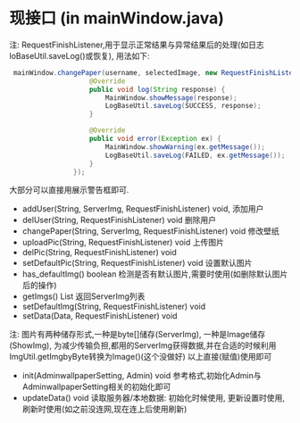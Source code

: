 # 现接口 (in mainWindow.java)

注: RequestFinishListener,用于显示正常结果与异常结果后的处理(如日志loBaseUtil.saveLog()或恢复), 用法如下:
```java
 mainWindow.changePaper(username, selectedImage, new RequestFinishListener() {
                    @Override
                    public void log(String response) {
                        MainWindow.showMessage(response);
                        LogBaseUtil.saveLog(SUCCESS, response);
                    }

                    @Override
                    public void error(Exception ex) {
                        MainWindow.showWarning(ex.getMessage());
                        LogBaseUtil.saveLog(FAILED, ex.getMessage());
                    }
                });
```
大部分可以直接用展示警告框即可.
+ addUser(String, ServerImg, RequestFinishListener) void, 添加用户
+ delUser(String, RequestFinishListener) void 删除用户
+ changePaper(String, ServerImg, RequestFinishListener) void 修改壁纸
+ uploadPic(String, RequestFinishListener) void 上传图片
+ delPic(String, RequestFinishListener) void 
+ setDefaultPic(String, RequestFinishListener) void 设置默认图片
+ has_defaultImg() boolean 检测是否有默认图片,需要时使用(如删除默认图片后的操作)  
+ getImgs() List<ServerImg> 返回ServerImg列表
+ setDefaultImg(String, RequestFinishListener) void
+ setData(Data, RequestFinishListener) void 

注: 图片有两种储存形式,一种是byte[]储存(ServerImg), 一种是Image储存(ShowImg), 为减少传输负担,都用的ServerImg获得数据,并在合适的时候利用ImgUtil.getImgbyByte转换为Image()(这个没做好)
以上直接(赋值)使用即可

+ init(AdminwallpaperSetting, Admin) void 参考格式,初始化Admin与AdminwallpaperSetting相关的初始化即可
+ updateData() void 读取服务器/本地数据: 初始化时候使用, 更新设置时使用, 刷新时使用(如之前没连网,现在连上后使用刷新)

